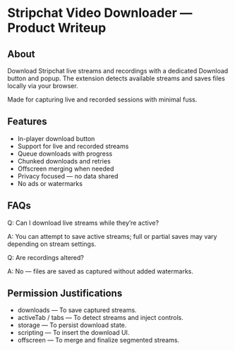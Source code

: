 # Stripchat Video Downloader — Product Writeup

## About
Download Stripchat live streams and recordings with a dedicated Download button and popup. The extension detects available streams and saves files locally via your browser.

Made for capturing live and recorded sessions with minimal fuss.

## Features

- In-player download button
- Support for live and recorded streams
- Queue downloads with progress
- Chunked downloads and retries
- Offscreen merging when needed
- Privacy focused — no data shared
- No ads or watermarks

## FAQs

Q: Can I download live streams while they’re active?

A: You can attempt to save active streams; full or partial saves may vary depending on stream settings.

Q: Are recordings altered?

A: No — files are saved as captured without added watermarks.

## Permission Justifications

- downloads — To save captured streams.
- activeTab / tabs — To detect streams and inject controls.
- storage — To persist download state.
- scripting — To insert the download UI.
- offscreen — To merge and finalize segmented streams.
